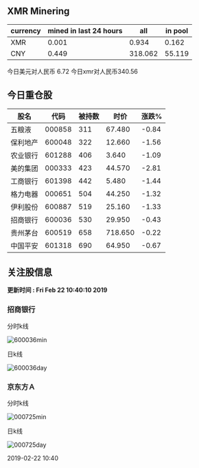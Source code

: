 ## XMR Minering

|currency|mined in last 24 hours|all|in pool|
|---|---|---|---|
|XMR|0.001|0.934|0.162|
|CNY|0.449|318.062|55.119|

今日美元对人民币 6.72	今日xmr对人民币340.56


## 今日重仓股 

|股名|代码|被持数|时价|涨跌%|
|---|---|---|---|---|
|五粮液|000858|311|67.480|-0.84|
|保利地产|600048|322|12.660|-1.56|
|农业银行|601288|406|3.640|-1.09|
|美的集团|000333|423|44.570|-2.81|
|工商银行|601398|442|5.480|-1.44|
|格力电器|000651|504|44.250|-1.32|
|伊利股份|600887|519|25.160|-1.33|
|招商银行|600036|530|29.950|-0.43|
|贵州茅台|600519|658|718.650|-0.22|
|中国平安|601318|690|64.950|-0.67|

## 关注股信息
**更新时间 : Fri Feb 22 10:40:10 2019**
### 招商银行 
分时k线

![600036min](http://image.sinajs.cn/newchart/min/n/sh600036.gif)

日k线

![600036day](http://image.sinajs.cn/newchart/daily/n/sh600036.gif)

### 京东方Ａ 
分时k线

![000725min](http://image.sinajs.cn/newchart/min/n/sz000725.gif)

日k线

![000725day](http://image.sinajs.cn/newchart/daily/n/sz000725.gif)

2019-02-22 10:40